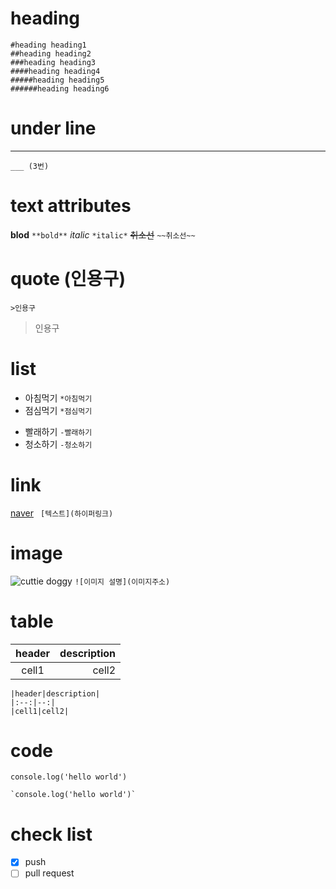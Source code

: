 # heading

```
#heading heading1
##heading heading2
###heading heading3
####heading heading4
#####heading heading5
######heading heading6
```

# under line

---

```
___ (3번)
```

# text attributes

**blod** `**bold**`
_italic_ `*italic*`
~~취소선~~ `~~취소선~~`

# quote (인용구)

`>인용구`

> 인용구

# list

- 아침먹기 `*아침먹기`
- 점심먹기 `*점심먹기`

* 빨래하기 `-빨래하기`
* 청소하기 `-청소하기`

# link

[naver](http://www.naver.com) ` [텍스트](하이퍼링크)`

# image

![cuttie doggy](https://images.pexels.com/photos/920220/pexels-photo-920220.jpeg?auto=compress&cs=tinysrgb&w=1260&h=750&dpr=1) `![이미지 설명](이미지주소)`

# table

| header | description |
| :----: | ----------: |
| cell1  |       cell2 |

```
|header|description|
|:--:|--:|
|cell1|cell2|
```

# code

`console.log('hello world')`

`` `console.log('hello world')` ``

# check list

- [x] push
- [ ] pull request
